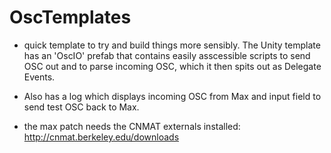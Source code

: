 # OscTemplates

- quick template to try and build things more sensibly. The Unity template has an 'OscIO' prefab that contains easily asscessible scripts to send OSC out and to parse incoming OSC, which it then spits out as Delegate Events.

- Also has a log which displays incoming OSC from Max and input field to send test OSC back to Max.

- the max patch needs the CNMAT externals installed: http://cnmat.berkeley.edu/downloads

